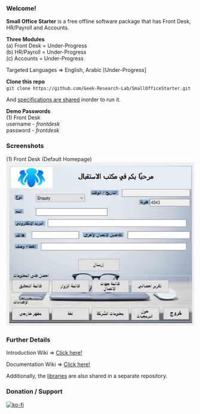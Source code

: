 ### Welcome!
<b>Small Office Starter</b> is a free offline software package that has Front Desk, HR/Payroll and Accounts.

<b>Three Modules</b> <br>
(a) Front Desk = Under-Progress <br>
(b) HR/Payroll = Under-Progress <br>
(c) Accounts = Under-Progress <br>

Targeted Languages => English, Arabic [Under-Progress]

<b>Clone this repo</b> <br>
``
git clone https://github.com/Geek-Research-Lab/SmallOfficeStarter.git
``

And <a href="https://github.com/Geek-Research-Lab/SmallOfficeStarter/wiki/Documentation#specifications">specifications are shared</a> inorder to run it.

<b>Demo Passwords</b> <br>
(1) Front Desk <br>
username - <i>frontdesk</i> <br>
password - <i>frontdesk</i> <br>

### Screenshots
(1) Front Desk (Default Homepage) <br>
![](https://raw.githubusercontent.com/Geek-Research-Lab/SmallOfficeStarter/master/Small%20Office%20Starter/screenshots/frontdesk.jpg)

### Further Details

Introduction Wiki => <a href="https://github.com/Geek-Research-Lab/SmallOfficeStarter/wiki">Click here!</a>

Documentation Wiki => <a href="https://github.com/Geek-Research-Lab/SmallOfficeStarter/wiki/Documentation">Click here!</a>

Additionally, the <a href="https://github.com/Geek-Research-Lab/SmallOfficeStarterLibs">libraries</a> are also shared in a separate repository.

### Donation / Support
[![ko-fi](https://www.ko-fi.com/img/githubbutton_sm.svg)](https://ko-fi.com/ashumeow)

